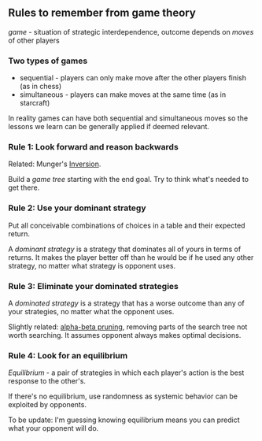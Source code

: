 ## Rules to remember from game theory

*game* - situation of strategic interdependence, outcome depends on *moves* of other players

### Two types of games
* sequential - players can only make move after the other players finish (as in chess)
* simultaneous - players can make moves at the same time (as in starcraft)

In reality games can have both sequential and simultaneous moves so the lessons we learn can be generally applied if deemed relevant.

### Rule 1: Look forward and reason backwards

Related: Munger's [Inversion](https://fs.blog/2013/10/inversion/).

Build a *game tree* starting with the end goal. Try to think what's needed to get there.

### Rule 2: Use your dominant strategy

Put all conceivable combinations of choices in a table and their expected return.

A *dominant strategy* is a strategy that dominates all of yours in terms of returns. It makes the player better off than he would be if he used any other strategy, no matter what strategy is opponent uses.

### Rule 3: Eliminate your dominated strategies

A *dominated strategy* is a strategy that has a worse outcome than any of your strategies, no matter what the opponent uses.

Slightly related: [alpha-beta pruning](https://www.youtube.com/watch?v=l-hh51ncgDI), removing parts of the search tree not worth searching. It assumes opponent always makes optimal decisions.

### Rule 4: Look for an equilibrium

*Equilibrium* - a pair of strategies in which each player's action is the best response to the other's.

If there's no equilibrium, use randomness as systemic behavior can be exploited by opponents.

To be update: I'm guessing knowing equilibrium means you can predict what your opponent will do. 
